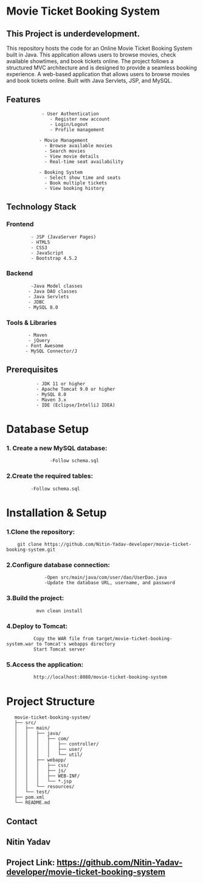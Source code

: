# Movie Ticket Booking System
 ## This Project is underdevelopment.
  This repository hosts the code for an Online Movie Ticket Booking System built in Java. 
  This application allows users to browse movies, check available showtimes, and book tickets online. The project follows a structured MVC architecture and is designed to provide a seamless booking experience.
  A web-based application that allows users to browse movies and book tickets online. Built with Java Servlets, JSP, and MySQL.

## Features

                 - User Authentication
                    - Register new account
                    - Login/Logout
                    - Profile management

                - Movie Management
                  - Browse available movies
                  - Search movies
                  - View movie details
                  - Real-time seat availability

                - Booking System
                  - Select show time and seats
                  - Book multiple tickets
                  - View booking history

## Technology Stack

   ### Frontend
             - JSP (JavaServer Pages)
             - HTML5
             - CSS3
             - JavaScript
             - Bootstrap 4.5.2

   ### Backend
             -Java Model classes
            - Java DAO classes
            - Java Servlets
            - JDBC
            - MySQL 8.0
            

   ### Tools & Libraries
            - Maven
            - jQuery
           - Font Awesome
           - MySQL Connector/J

## Prerequisites

               - JDK 11 or higher
               - Apache Tomcat 9.0 or higher
               - MySQL 8.0
               - Maven 3.x
               - IDE (Eclipse/IntelliJ IDEA)

# Database Setup

   ### 1. Create a new MySQL database:
                    -Follow schema.sql
                   
   ### 2.Create the required tables:
             -Follow schema.sql



# Installation & Setup
   ### 1.Clone the repository:
        git clone https://github.com/Nitin-Yadav-developer/movie-ticket-booking-system.git

  ### 2.Configure database connection:

                  -Open src/main/java/com/user/dao/UserDao.java
                  -Update the database URL, username, and password

 ### 3.Build the project:
               mvn clean install
 ### 4.Deploy to Tomcat:

              Copy the WAR file from target/movie-ticket-booking-system.war to Tomcat's webapps directory
              Start Tomcat server
 ### 5.Access the application:
              http://localhost:8080/movie-ticket-booking-system
 # Project Structure
       movie-ticket-booking-system/
       ├── src/
       │   ├── main/
       │   │   ├── java/
       │   │   │   ├── com/
       │   │   │   │   ├── controller/
       │   │   │   │   ├── user/
       │   │   │   │   └── util/
       │   │   ├── webapp/
       │   │   │   ├── css/
       │   │   │   ├── js/
       │   │   │   ├── WEB-INF/
       │   │   │   └── *.jsp
       │   │   └── resources/
       │   └── test/
       ├── pom.xml
       └── README.md
## Contact
## Nitin Yadav 

## Project Link: https://github.com/Nitin-Yadav-developer/movie-ticket-booking-system
